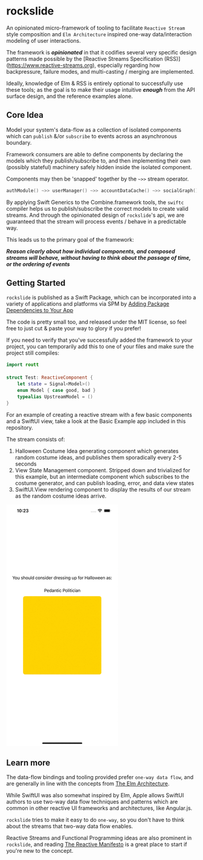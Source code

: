 # rockslide

An opinionated micro-framework of tooling to facilitate `Reactive Stream` style composition and `Elm Architecture` inspired one-way data/interaction modeling of user interactions.

The framework is ***opinionated*** in that it codifies several very specific design patterns made possible by the [Reactive Streams Specification (RSS)] (https://www.reactive-streams.org), especially regarding how backpressure, failure modes, and multi-casting / merging are implemented.

Ideally, knowledge of Elm & RSS is entirely optional to successfully use these tools; as the goal is to make their usage intuitive ***enough*** from the API surface design, and the reference examples alone.

## Core Idea
Model your system's data-flow as a collection of isolated components which can `publish` &/or `subscribe` to events across an asynchronous boundary.

Framework consumers are able to define components by declaring the models which they publish/subscribe to, and then implementing their own (possibly stateful) machinery safely hidden inside the isolated component.

Components may then be 'snapped' together by the `~>>` stream operator. 

```swift
authModule() ~>> userManager() ~>> accountDataCache() ~>> socialGraph() ~>> ArticleViewer.self
```

By applying Swift Generics to the Combine.framework tools, the `swiftc` compiler helps us to publish/subscribe the correct models to create valid streams.
And through the opinionated design of `rockslide`'s api, we are guaranteed that the stream will process events / behave in a predictable way.

This leads us to the primary goal of the framework:

***Reason clearly about how individual components, and composed streams will behave, without having to think about the passage of time, or the ordering of events***

## Getting Started

`rockslide` is published as a Swift Package, which can be incorporated into a variety of applications and platforms via SPM by [Adding Package Dependencies to Your App](https://developer.apple.com/documentation/swift_packages/adding_package_dependencies_to_your_app)

The code is pretty small too, and released under the MIT license, so feel free to just cut & paste your way to glory if you prefer!

If you need to verify that you've successfully added the framework to your project, you can temporarily add this to one of your files and make sure the project still compiles:

```swift
import routt

struct Test: ReactiveComponent {
    let state = Signal<Model>()
    enum Model { case good, bad }
    typealias UpstreamModel = ()
}
```

For an example of creating a reactive stream with a few basic components and a SwiftUI view, take a look at the Basic Example app included in this repository.

The stream consists of:

1. Halloween Costume Idea generating component which generates random costume ideas, and publishes them sporadically every 2-5 seconds
2. View State Management component. Stripped down and trivialized for this example, but an intermediate component which subscribes to the costume generator, and can publish loading, error, and data view states
3. SwiftUI.View rendering component to display the results of our stream as the random costume ideas arrive.

![](CostumeDemo.gif)

## Learn more

The data-flow bindings and tooling provided prefer `one-way data flow`, and are generally in line with the concepts from [The Elm Architecture](https://guide.elm-lang.org/architecture/).

While SwiftUI was also somewhat inspired by Elm, Apple allows SwiftUI authors to use two-way data flow techniques and patterns which are common in other reactive UI frameworks and architectures, like Angular.js.

`rockslide` tries to make it easy to do `one-way`, so you don't have to think about the streams that two-way data flow enables.

Reactive Streams and Functional Programming ideas are also prominent in `rockslide`, and reading [The Reactive Manifesto](https://www.reactivemanifesto.org) is a great place to start if you're new to the concept.
